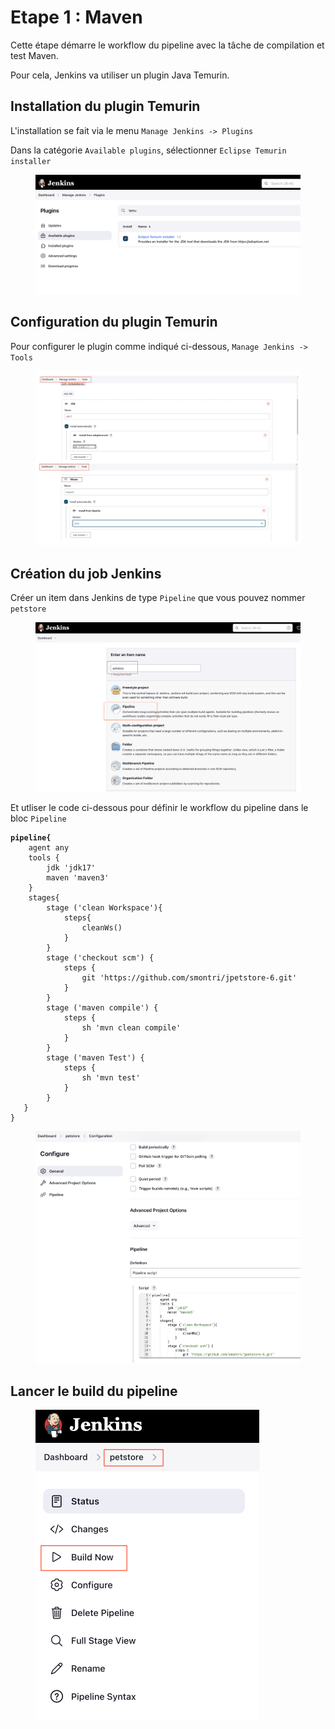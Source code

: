 # Etape 1 : Maven

Cette étape démarre le workflow du pipeline avec la tâche de compilation et test Maven.

Pour cela, Jenkins va utiliser un plugin Java Temurin.

## Installation du plugin Temurin

L'installation se fait via le menu `Manage Jenkins -> Plugins`

Dans la catégorie `Available plugins`, sélectionner `Eclipse Temurin installer`

<figure><img src="../.gitbook/assets/image (2) (1) (1).png" alt=""><figcaption></figcaption></figure>

## Configuration du plugin Temurin

Pour configurer le plugin comme indiqué ci-dessous, `Manage Jenkins -> Tools`

<figure><img src="../.gitbook/assets/image (7).png" alt=""><figcaption></figcaption></figure>

## Création du job Jenkins

Créer un item dans Jenkins de type `Pipeline` que vous pouvez nommer `petstore`

<figure><img src="../.gitbook/assets/image (1).png" alt=""><figcaption></figcaption></figure>

Et utliser le code ci-dessous pour définir le workflow du pipeline dans le bloc `Pipeline`

<pre class="language-javascript"><code class="lang-javascript"><strong>pipeline{
</strong>    agent any
    tools {
        jdk 'jdk17'
        maven 'maven3'
    }
    stages{
        stage ('clean Workspace'){
            steps{
                cleanWs()
            }
        }
        stage ('checkout scm') {
            steps {
                git 'https://github.com/smontri/jpetstore-6.git'
            }
        }
        stage ('maven compile') {
            steps {
                sh 'mvn clean compile'
            }
        }
        stage ('maven Test') {
            steps {
                sh 'mvn test'
            }
        }
   }
}
</code></pre>

<figure><img src="../.gitbook/assets/image (3).png" alt=""><figcaption></figcaption></figure>

## Lancer le build du pipeline

<figure><img src="../.gitbook/assets/image (12).png" alt="" width="358"><figcaption></figcaption></figure>
